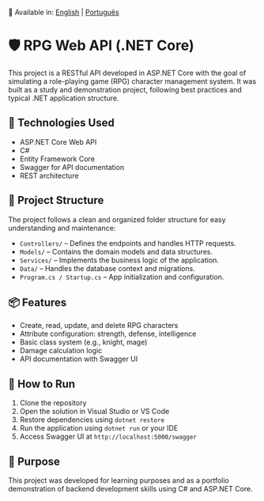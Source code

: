 📄 Available in: [English](README.en.md) | [Português](README.md)

# 🛡️ RPG Web API (.NET Core)

This project is a RESTful API developed in ASP.NET Core with the goal of simulating a role-playing game (RPG) character management system. It was built as a study and demonstration project, following best practices and typical .NET application structure.

## 🚀 Technologies Used

- ASP.NET Core Web API
- C#
- Entity Framework Core
- Swagger for API documentation
- REST architecture

## 📂 Project Structure

The project follows a clean and organized folder structure for easy understanding and maintenance:

- `Controllers/` – Defines the endpoints and handles HTTP requests.
- `Models/` – Contains the domain models and data structures.
- `Services/` – Implements the business logic of the application.
- `Data/` – Handles the database context and migrations.
- `Program.cs / Startup.cs` – App initialization and configuration.

## 📦 Features

- Create, read, update, and delete RPG characters
- Attribute configuration: strength, defense, intelligence
- Basic class system (e.g., knight, mage)
- Damage calculation logic
- API documentation with Swagger UI

## 🧪 How to Run

1. Clone the repository  
2. Open the solution in Visual Studio or VS Code  
3. Restore dependencies using `dotnet restore`  
4. Run the application using `dotnet run` or your IDE  
5. Access Swagger UI at `http://localhost:5000/swagger`

## 🎯 Purpose

This project was developed for learning purposes and as a portfolio demonstration of backend development skills using C# and ASP.NET Core.

